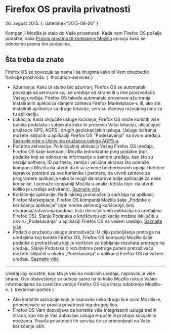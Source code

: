 ﻿# Firefox OS pravila privatnosti

26\. avgust 2015\.
{: datetime="2015-08-26" }

Kompaniji Mozilla je stalo do Vaše privatnosti. Kada nam Firefox OS pošalje podatke, naša [Pravila privatnosti kompanije Mozilla](https://www.mozilla.org/privacy/) opisuju kako se odnosimo prema tim podacima.

## Šta treba da znate

Firefox OS se povezuje sa nama i sa drugima kako bi Vam obezbedio funkcije proizvoda.
{: #location-services }

* Ažuriranja: Kako bi stalno bio ažuriran, Firefox OS se automatski povezuje sa servisom koji se uređuje od strane ili u ime proizvođača Vašeg uređaja. Firefox OS takođe automatski proverava ažuriranja instaliranih aplikacija slanjem zahteva Firefox Marketplace-u ili, ako ste instalirali aplikaciju sa druge lokacije, servisu članova razvojnog tima za tu aplikaciju.
* Lokacija: Kada uključite usluge lociranja, Firefox OS može koristiti više tačaka podataka i subjekata kako bi procenio Vašu lokaciju, uključujući pružaoce GPS, AGPS i drugih geolokacijskih usluga. Usluge lociranja možete isključiti u aplikaciji Firefox OS "Podešavanja" na svom uređaju. [Saznajte više o Uslovima pružaoca usluga AGPS-a](https://wiki.mozilla.org/Firefox_OS/AGPS_service_provider_terms).
* Početna aktivacija: Po inicijalnoj aktivaciji Vašeg Firefox OS uređaja, Firefox OS šalje kompaniji Mozilla jednokratne ping podatke (npr. podatke koji se odnose na informacije o samom uređaju, kao što su verzija softvera, ID partnera, zemlja i veličina ekrana) što pomaže kompaniji Mozilla da utvrdi da li su izmene bezbednosnih opcija i kritične ispravke potrebni za sve korisnike i partnere, da utvrdi zahteve za programere aplikacija kako bi mogli da naprave bolje aplikacije za naše korisnike, i pomaže kompaniji Mozilla u analizi tržišta (npr. da utvrdi koliko je uređaja aktivirano). [Saznajte više](https://wiki.mozilla.org/Firefox_OS/Metrics/activationping)
* Korišćenje aplikacije: Radi lakšeg pronalaženja sadržaja na aplikaciji Firefox Marketplace, Firefox OS kompaniji Mozilla šalje „Podatke o korišćenju aplikacije“ (npr. vreme aktivnog korišćenja, broj otvaranja/zatvaranja/padova, listu deinstaliranih aplikacija na uređajima Firefox OS). Slanje Podataka o korišćenju aplikacije možete isključiti u okviru „Podešavanja“ u aplikaciji Firefox OS na vašem uređaju. [Saznajte više](https://wiki.mozilla.org/FirefoxOS/Metrics/App_Usage)
* Podaci o pružaocu usluge pretraživača: U cilju poboljšanja pretrage na uređajima koji koriste Firefox OS, Firefox OS kompaniji Mozilla šalje podatke o pretraživaču koji je korišćen za dobijanje rezultata pretrage na uređaju. Slanje Podataka o rezultatima pretrage putem pretraživača možete isključiti u okviru „Podešavanja“ u aplikaciji Firefox OS na vašem uređaju. [Saznajte više](https://wiki.mozilla.org/FirefoxOS/Metrics/App_Usage)

---------------------------------------

Uređaj koji koristite, kao što je većina mobilnih uređaja, napravilo je više strana. Ovo obaveštenje se odnosi samo na to kako Mozilla rukuje Vašim informacijama za zvanične verzije Firefox OS koje imaju odobrenje Mozilla-e.
{: #external-parties }

* Ako koristite aplikacije koje je napravilo neko drugo lice osim Mozilla-e, primenjivaće se pravila privatnosti tog drugog lica.
* Firefox OS Vam dozvoljava da koristite više integrisanih usluga trećih strana, kao što je Vaš dobavljač usluga e-pošte ili pristupa socijalnim mrežama. Pravila privatnosti tih servisa će se primenjivati na Vaše korišćenje istih.
